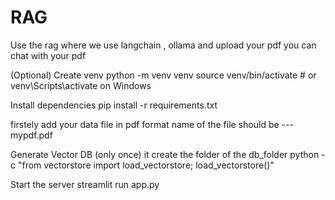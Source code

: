 # RAG
Use the  rag  where  we use langchain , ollama and upload your pdf you can chat with your pdf



(Optional) Create venv
python -m venv venv source venv/bin/activate # or venv\Scripts\activate on Windows

Install dependencies
pip install -r requirements.txt

firstely add your data file in pdf format
name of the file should be --- mypdf.pdf

Generate Vector DB (only once) it create the folder of the db_folder
python -c "from vectorstore import load_vectorstore; load_vectorstore()"

Start the server
streamlit run app.py
